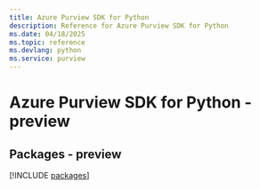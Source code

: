 ```yaml
---
title: Azure Purview SDK for Python
description: Reference for Azure Purview SDK for Python
ms.date: 04/18/2025
ms.topic: reference
ms.devlang: python
ms.service: purview
---
```

# Azure Purview SDK for Python - preview
## Packages - preview
[!INCLUDE [packages](purview-index.md)]
